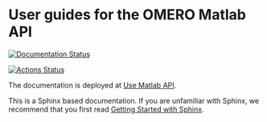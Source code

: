 # User guides for the OMERO Matlab API

[![Documentation Status](https://readthedocs.org/projects/omero-guide-matlab/badge/?version=latest)](https://omero-guides.readthedocs.io/en/latest/matlab/docs/index.html)

[![Actions Status](https://github.com/ome/omero-guide-matlab/workflows/sphinx/badge.svg)](https://github.com/ome/omero-guide-matlab/actions)

The documentation is deployed at [Use Matlab API](https://omero-guides.readthedocs.io/en/latest/matlab/docs/index.html).

This is a Sphinx based documentation. 
If you are unfamiliar with Sphinx, we recommend that you first read 
[Getting Started with Sphinx](https://docs.readthedocs.io/en/stable/intro/getting-started-with-sphinx.html).
